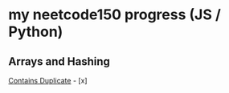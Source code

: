 # my neetcode150 progress (JS / Python)
## Arrays and Hashing
[Contains Duplicate](https://leetcode.com/problems/contains-duplicate/) - [x]
